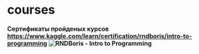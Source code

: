# courses
<b>Сертификаты пройденых курсов<b>
https://www.kaggle.com/learn/certification/rndboris/intro-to-programming
![RNDBoris - Intro to Programming](https://github.com/KartmaNRND/courses/assets/141517422/23cd1b3f-e87d-4510-8db2-1038e46fa4ff)

